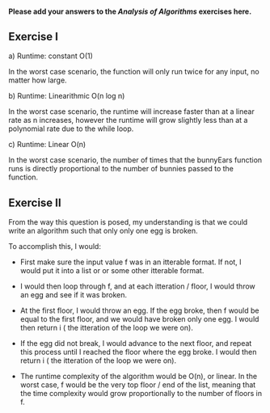 #### Please add your answers to the ***Analysis of  Algorithms*** exercises here.

## Exercise I

a)
Runtime: constant O(1)

In the worst case scenario, the function will only run twice for any input, no matter how large. 


b)
Runtime: Linearithmic O(n log n)

In the worst case scenario, the runtime will increase faster than at a linear rate as n increases, however the runtime will grow slightly less than at a polynomial rate due to the while loop. 

c)
Runtime: Linear O(n)

In the worst case scenario, the number of times that the bunnyEars function runs is directly proportional to the number of bunnies passed to the function. 

## Exercise II

From the way this question is posed, my understanding is that we could write an algorithm such that only only one egg is broken. 

To accomplish this, I would:

- First make sure the input value f was in an itterable format. If not, I would put it into a list or or some other itterable format.

- I would then loop through f, and at each itteration / floor, I would throw an egg and see if it was broken.

- At the first floor, I would throw an egg. If the egg broke, then f would be equal to the first floor, and we would have broken only one egg. I would then return i ( the itteration of the loop we were on).

- If the egg did not break, I would advance to the next floor, and repeat this process until I reached the floor where the egg broke. I would then return i ( the itteration of the loop we were on).

- The runtime complexity of the algorithm would be O(n), or linear. In the worst case, f would be the very top floor / end of the list, meaning that the time complexity would grow proportionally to the number of floors in f. 
